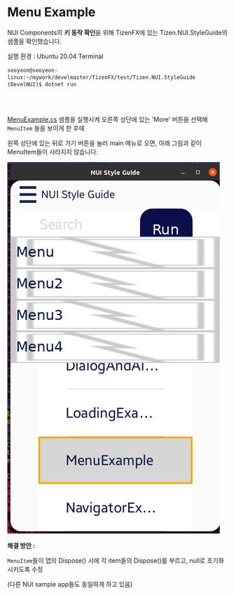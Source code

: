 # Menu Example

NUI Components의 **키 동작 확인**을 위해 TizenFX에 있는 Tizen.NUI.StyleGuide의 샘플을 확인했습니다.

실행 환경 : Ubuntu 20.04 Terminal

```
seoyeon@seoyeon-linux:~/mywork/develmaster/TizenFX/test/Tizen.NUI.StyleGuide (DevelNUI)$ dotnet run
```

<br>
<br>

[MenuExample.cs](https://github.com/Samsung/TizenFX/blob/master/test/Tizen.NUI.StyleGuide/Examples/MenuExample.cs) 샘플을 실행시켜 오른쪽 상단에 있는 'More' 버튼을 선택해 `MenuItem` 들을 보이게 한 후에 

왼쪽 상단에 있는 뒤로 가기 버튼을 눌러 main 메뉴로 오면, 아래 그림과 같이 MenuItem들이 사라지지 않습니다.


![MenuDisappear](./MenuAppearanceIssue.png)


**해결 방안 :**

`MenuItem`들이 앱의 Dispose() 시에 각 item들의 Dispose()를 부르고, null로 초기화시키도록 수정

(다른 NUI sample app들도 동일하게  하고 있음)

